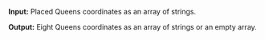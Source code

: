 **Input:** Placed Queens coordinates as an array of strings. 

**Output:** Eight Queens coordinates as an array of strings or an empty array.
